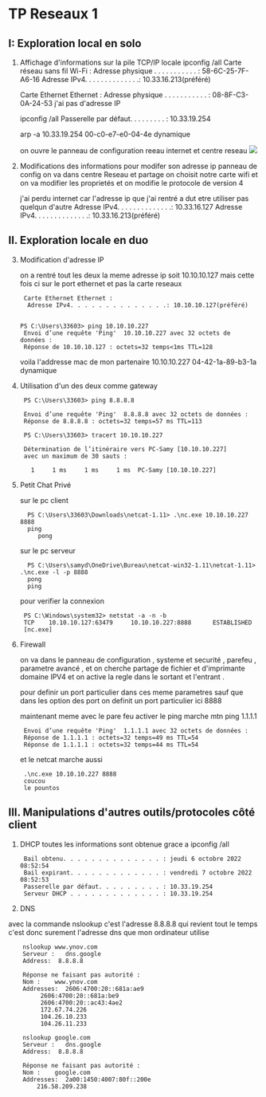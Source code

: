 # TP Reseaux 1


## I: Exploration local en solo

1. Affichage d'informations sur la pile TCP/IP locale
    ipconfig /all
    Carte réseau sans fil Wi-Fi : 
    Adresse physique . . . . . . . . . . . : 58-6C-25-7F-A6-16
    Adresse IPv4. . . . . . . . . . . . . .: 10.33.16.213(préféré)
    
    Carte Ethernet Ethernet : 
    Adresse physique . . . . . . . . . . . : 08-8F-C3-0A-24-53
    j'ai pas d'adresse IP
    
    ipconfig /all
    Passerelle par défaut. . . . . . . . . : 10.33.19.254
    
    arp -a
    10.33.19.254          00-c0-e7-e0-04-4e     dynamique
    
    on ouvre le panneau de configuration reeau internet et centre reseau 
    ![](https://i.imgur.com/leLKch2.png)
2. Modifications des informations
    pour modifer son adresse ip panneau de config on va dans centre Reseau et partage on choisit notre carte wifi et on va modifier les proprietés et on modifie le protocole de version 4
    
    j'ai perdu internet car l'adresse ip que j'ai rentré a dut etre utiliser pas quelqun d'autre 
         Adresse IPv4. . . . . . . . . . . . . .: 10.33.16.127
         Adresse IPv4. . . . . . . . . . . . . .: 10.33.16.213(préféré)
     
## II. Exploration locale en duo

3. Modification d'adresse IP

    on a rentré tout les deux la meme adresse ip soit 10.10.10.127 mais cette     fois ci sur le port ethernet et pas la carte reseaux 
    
        Carte Ethernet Ethernet : 
         Adresse IPv4. . . . . . . . . . . . . .: 10.10.10.127(préféré)
 
 
       PS C:\Users\33603> ping 10.10.10.227
        Envoi d’une requête 'Ping'  10.10.10.227 avec 32 octets de données :
        Réponse de 10.10.10.127 : octets=32 temps<1ms TTL=128
  
      voila l'addresse mac  de mon partenaire 
         10.10.10.227          04-42-1a-89-b3-1a     dynamique

4. Utilisation d'un des deux comme gateway
    
        PS C:\Users\33603> ping 8.8.8.8

        Envoi d’une requête 'Ping'  8.8.8.8 avec 32 octets de données :
        Réponse de 8.8.8.8 : octets=32 temps=57 ms TTL=113
        
        PS C:\Users\33603> tracert 10.10.10.227

        Détermination de l’itinéraire vers PC-Samy [10.10.10.227]
        avec un maximum de 30 sauts :

          1     1 ms     1 ms     1 ms  PC-Samy [10.10.10.227]

5. Petit Chat Privé


    sur le pc client 
    
         PS C:\Users\33603\Downloads\netcat-1.11> .\nc.exe 10.10.10.227 8888
         ping
            pong
    
    sur le pc serveur 
    
         PS C:\Users\samyd\OneDrive\Bureau\netcat-win32-1.11\netcat-1.11> .\nc.exe -l -p 8888
         pong
         ping

    pour verifier la connexion 

        PS C:\Windows\system32> netstat -a -n -b
        TCP    10.10.10.127:63479     10.10.10.227:8888      ESTABLISHED
        [nc.exe]
6. Firewall

    on va dans le panneau de configuration , systeme et securité , parefeu , parametre avancé , et on cherche partage de fichier et d'imprimante 
    domaine IPV4 et on active la regle dans le sortant et l'entrant .

    pour definir un port particulier dans ces meme parametres sauf que dans les option des port on definit un port particulier ici 8888

    maintenant meme avec le pare feu  activer le ping marche mtn
         ping 1.1.1.1

        Envoi d’une requête 'Ping'  1.1.1.1 avec 32 octets de données :
        Réponse de 1.1.1.1 : octets=32 temps=49 ms TTL=54
        Réponse de 1.1.1.1 : octets=32 temps=44 ms TTL=54

    et le netcat marche aussi

        .\nc.exe 10.10.10.227 8888
        coucou
        le pountos

## III. Manipulations d'autres outils/protocoles côté client

1. DHCP
    toutes les informations sont obtenue grace a ipconfig /all

        Bail obtenu. . . . . . . . . . . . . . : jeudi 6 octobre 2022 08:52:54
        Bail expirant. . . . . . . . . . . . . : vendredi 7 octobre 2022 08:52:53
        Passerelle par défaut. . . . . . . . . : 10.33.19.254            
        Serveur DHCP . . . . . . . . . . . . . : 10.33.19.254

  2. DNS

 avec la commande nslookup c'est l'adresse 8.8.8.8 qui revient tout le temps c'est donc surement l'adresse dns que mon ordinateur utilise 
        
        nslookup www.ynov.com
        Serveur :   dns.google
        Address:  8.8.8.8

        Réponse ne faisant pas autorité :
        Nom :    www.ynov.com
        Addresses:  2606:4700:20::681a:ae9
             2606:4700:20::681a:be9
             2606:4700:20::ac43:4ae2
             172.67.74.226
             104.26.10.233
             104.26.11.233  

        nslookup google.com
        Serveur :   dns.google
        Address:  8.8.8.8

        Réponse ne faisant pas autorité :
        Nom :    google.com
        Addresses:  2a00:1450:4007:80f::200e
            216.58.209.238